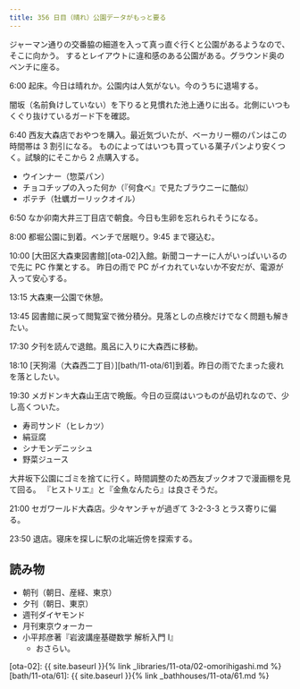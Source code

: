 ```yaml
---
title: 356 日目（晴れ）公園データがもっと要る
---
```


ジャーマン通りの交番脇の細道を入って真っ直ぐ行くと公園があるようなので、そこに向かう。
するとレイアウトに違和感のある公園がある。グラウンド奥のベンチに座る。

6:00 起床。今日は晴れか。公園内は人気がない。今のうちに退場する。

闇坂（名前負けしていない）を下りると見慣れた池上通りに出る。北側にいつもくぐり抜けているガード下を確認。

6:40 西友大森店でおやつを購入。最近気づいたが、ベーカリー棚のパンはこの時間帯は 3 割引になる。
ものによってはいつも買っている菓子パンより安くつく。試験的にそこから 2 点購入する。

* ウインナー（惣菜パン）
* チョコチップの入った何か（『何食べ』で見たブラウニーに酷似）
* ポテチ（牡蠣ガーリックオイル）

6:50 なか卯南大井三丁目店で朝食。今日も生卵を忘れられそうになる。

8:00 都堀公園に到着。ベンチで居眠り。9:45 まで寝込む。

10:00 [大田区大森東図書館][ota-02]入館。新聞コーナーに人がいっぱいいるので先に PC 作業とする。
昨日の雨で PC がイカれていないか不安だが、電源が入って安心する。

13:15 大森東一公園で休憩。

13:45 図書館に戻って閲覧室で微分積分。見落としの点検だけでなく問題も解きたい。

17:30 夕刊を読んで退館。風呂に入りに大森西に移動。

18:10 [天狗湯（大森西二丁目）][bath/11-ota/61]到着。昨日の雨でたまった疲れを落としたい。

19:30 メガドンキ大森山王店で晩飯。今日の豆腐はいつものが品切れなので、少し高くついた。

* 寿司サンド（ヒレカツ）
* 絹豆腐
* シナモンデニッシュ
* 野菜ジュース

大井坂下公園にゴミを捨てに行く。時間調整のため西友ブックオフで漫画棚を見て回る。
『ヒストリエ』と『金魚なんたら』は良さそうだ。

21:00 セガワールド大森店。少々ヤンチャが過ぎて 3-2-3-3 とラス寄りに偏る。

23:50 退店。寝床を探しに駅の北端近傍を探索する。

## 読み物

* 朝刊（朝日、産経、東京）
* 夕刊（朝日、東京）
* 週刊ダイヤモンド
* 月刊東京ウォーカー
* 小平邦彦著『岩波講座基礎数学 解析入門 I』
  * おさらい。

[ota-02]: {{ site.baseurl }}{% link _libraries/11-ota/02-omorihigashi.md %}
[bath/11-ota/61]: {{ site.baseurl }}{% link _bathhouses/11-ota/61.md %}
